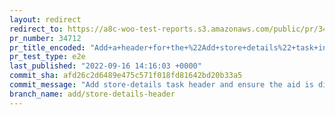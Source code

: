 ```yaml
---
layout: redirect
redirect_to: https://a8c-woo-test-reports.s3.amazonaws.com/public/pr/34712/e2e/index.html
pr_number: 34712
pr_title_encoded: "Add+a+header+for+the+%22Add+store+details%22+task+in+woocommerce+admin"
pr_test_type: e2e
last_published: "2022-09-16 14:16:03 +0000"
commit_sha: afd26c2d6489e475c571f018fd81642bd20b33a5
commit_message: "Add store-details task header and ensure the aid is disabled when tas…"
branch_name: add/store-details-header
---
```

